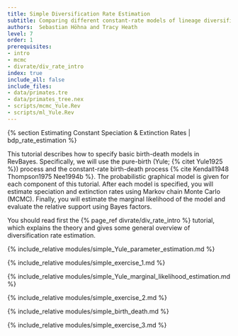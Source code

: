 ```yaml
---
title: Simple Diversification Rate Estimation
subtitle: Comparing different constant-rate models of lineage diversification
authors:  Sebastian Höhna and Tracy Heath
level: 7
order: 1
prerequisites:
- intro
- mcmc
- divrate/div_rate_intro
index: true
include_all: false
include_files:
- data/primates.tre
- data/primates_tree.nex
- scripts/mcmc_Yule.Rev
- scripts/ml_Yule.Rev
---
```



{% section Estimating Constant Speciation & Extinction Rates | bdp_rate_estimation %}

This tutorial describes how to specify basic birth-death models in RevBayes.
Specifically, we will use the pure-birth (Yule; {% citet Yule1925 %}) process and the constant-rate birth-death process
{% cite Kendall1948 Thompson1975 Nee1994b %}.
The probabilistic graphical model is given for each component of this tutorial.
After each model is specified, you will estimate speciation and extinction rates using Markov chain Monte Carlo (MCMC).
Finally, you will estimate the marginal likelihood of the model and evaluate the
relative support using Bayes factors.

You should read first the {% page_ref divrate/div_rate_intro %} tutorial, which explains the theory and
gives some general overview of diversification rate estimation.


{% include_relative modules/simple_Yule_parameter_estimation.md %}

{% include_relative modules/simple_exercise_1.md %}

{% include_relative modules/simple_Yule_marginal_likelihood_estimation.md %}

{% include_relative modules/simple_exercise_2.md %}

{% include_relative modules/simple_birth_death.md %}

{% include_relative modules/simple_exercise_3.md %}
